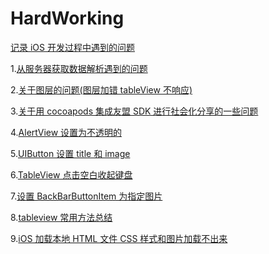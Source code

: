 # HardWorking

<a href="https://github.com/zyfoolboy/problems-of-work/wiki">记录 iOS 开发过程中遇到的问题</a>

1.[从服务器获取数据解析遇到的问题](https://github.com/zyfoolboy/problems-of-work/wiki/%E4%BB%8E%E6%9C%8D%E5%8A%A1%E5%99%A8%E8%8E%B7%E5%8F%96%E6%95%B0%E6%8D%AE%E8%A7%A3%E6%9E%90%E6%97%B6%E9%81%87%E5%88%B0%E7%9A%84%E9%97%AE%E9%A2%98)

2.[关于图层的问题(图层加错 tableView 不响应)](https://github.com/zyfoolboy/problems-of-work/wiki/%E5%85%B3%E4%BA%8E%E5%9B%BE%E5%B1%82%E7%9A%84%E9%97%AE%E9%A2%98(%E5%9B%BE%E5%B1%82%E5%8A%A0%E9%94%99tableView%E4%B8%8D%E5%93%8D%E5%BA%94))

3.[关于用 cocoapods 集成友盟 SDK 进行社会化分享的一些问题](https://github.com/zyfoolboy/problems-of-work/wiki/%E5%85%B3%E4%BA%8E%E7%94%A8cocoapods%E9%9B%86%E6%88%90%E5%8F%8B%E7%9B%9FSDK%E8%BF%9B%E8%A1%8C%E7%A4%BE%E4%BC%9A%E5%8C%96%E5%88%86%E4%BA%AB%E7%9A%84%E4%B8%80%E4%BA%9B%E9%97%AE%E9%A2%98)

4.[AlertView 设置为不透明的](https://github.com/zyfoolboy/problems-of-work/wiki/iOS-AlertView%E8%83%8C%E6%99%AF%E8%AE%BE%E7%BD%AE%E4%B8%BA%E4%B8%8D%E9%80%8F%E6%98%8E)

5.[UIButton 设置 title 和 image](https://github.com/zyfoolboy/ButtonTitle/blob/master/README.md)

6.[TableView 点击空白收起键盘](https://github.com/zyfoolboy/problems-of-work/wiki/TableView%E7%82%B9%E5%87%BB%E7%A9%BA%E7%99%BD%E6%94%B6%E8%B5%B7%E9%94%AE%E7%9B%98)

7.[设置 BackBarButtonItem 为指定图片](https://github.com/zyfoolboy/BackBarButtonItem/blob/master/README.md)

8.[tableview 常用方法总结](https://github.com/zyfoolboy/problems-of-work/wiki/tableView%E5%B8%B8%E7%94%A8%E6%96%B9%E6%B3%95%E6%80%BB%E7%BB%93)

9.[iOS 加载本地 HTML 文件 CSS 样式和图片加载不出来](https://github.com/zyfoolboy/problems-of-work/wiki/iOS%E5%8A%A0%E8%BD%BD%E6%9C%AC%E5%9C%B0HTML%E6%96%87%E4%BB%B6CSS%E6%A0%B7%E5%BC%8F%E5%9B%BE%E7%89%87%E4%B8%8D%E5%8A%A0%E8%BD%BD)
